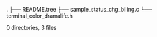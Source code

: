 .
├── README.tree
├── sample_status_chg_biling.c
└── terminal_color_dramalife.h

0 directories, 3 files
